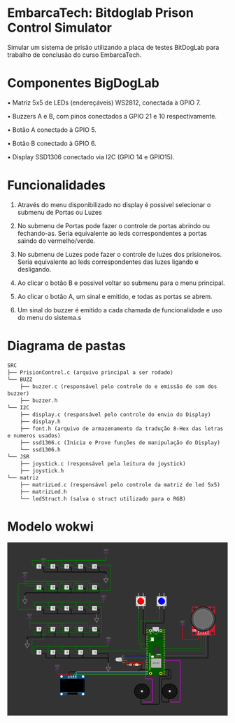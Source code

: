 # EmbarcaTech: Bitdoglab Prison Control Simulator

Simular um sistema de prisão utilizando a placa de testes BitDogLab para trabalho de conclusão do curso EmbarcaTech.


# Componentes BigDogLab

• Matriz 5x5 de LEDs (endereçáveis) WS2812, conectada à GPIO 7.

• Buzzers A e B, com pinos conectados a GPIO 21 e 10 respectivamente.

• Botão A conectado à GPIO 5.

• Botão B conectado à GPIO 6.

• Display SSD1306 conectado via I2C (GPIO 14 e GPIO15).



# Funcionalidades

1) Através do menu disponibilizado no display é possivel selecionar o submenu de Portas ou Luzes

2) No submenu de Portas pode fazer o controle de portas abrindo ou fechando-as. Seria equivalente ao leds correspondentes a portas saindo do vermelho/verde.
2) No submenu de Luzes pode fazer o controle de luzes dos prisioneiros. Seria equivalente ao leds correspondentes das luzes ligando e desligando.
3) Ao clicar o botão B e possivel voltar so submenu para o menu principal.
4) Ao clicar o botão A, um sinal e emitido, e todas as portas se abrem.
5) Um sinal do buzzer é emitido a cada chamada de funcionalidade e uso do menu do sistema.s


# Diagrama de pastas

```
SRC  
├── PrisionControl.c (arquivo principal a ser rodado) 
└── BUZZ
    ├── buzzer.c (responsável pelo controle do e emissão de som dos buzzer)
    ├── buzzer.h 
└── I2C
    ├── display.c (responsável pelo controle do envio do Display)
    ├── display.h
    ├── font.h (arquivo de armazenamento da tradução 8-Hex das letras e numeros usados)
    ├── ssd1306.c (Inicia e Prove funções de manipulação do Display)
    └── ssd1306.h 
└── JSR
    ├── joystick.c (responsável pela leitura do joystick)  
    ├── joystick.h  
└── matriz
    ├── matrizLed.c (responsável pelo controle da matriz de led 5x5)  
    ├── matrizLed.h  
    └── ledStruct.h (salva o struct utilizado para o RGB) 
``` 

# Modelo wokwi

![wokwi_model](Images/wokwi_model.png)